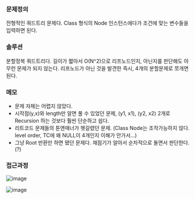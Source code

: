 ### 문제정의

전형적인 쿼드트리 문제다. Class 형식의 Node 인스턴스에다가 조건에 맞는 변수들을 입력하면 된다.  

### 솔루션

분할정복 쿼드트리다. 길이가 짧아서 O(N^2)으로 리프노드인지, 아닌지를 판단해도 아무런 문제가 되지 않는다. 리프노드가 아닌 것을 발견한 즉시, 4개의 분할문제로 쪼개면 된다. 

### 메모
- 문제 자체는 어렵지 않았다. 
- 시작점(y,x)와 length만 알면 풀 수 있었던 문제, (y1, x1), (y2, x2) 2개로 Recursion 하는 것보다 훨씬 단순하고 쉽다. 
- 리트코드 문제들의 톤앤매너가 헷갈렸던 문제. (Class Node는 조작가능하지 않다. level order, TC에 왜 NULL이 4개인지 이해가 안가서...)
- 그냥 Root 반환만 하면 됐던 문제다. 채점기가 알아서 순차적으로 돌면서 판단한다. (?) 

### 접근과정

![image](https://user-images.githubusercontent.com/16419202/221602979-4fe1a04b-6235-4afa-aeed-e05b62fe0c30.png)

![image](https://user-images.githubusercontent.com/16419202/221603855-938fc61d-b3c2-440d-a49b-ed1837dee52c.png)

